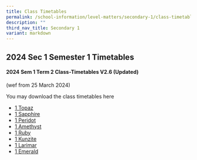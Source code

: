 ```yaml
---
title: Class Timetables
permalink: /school-information/level-matters/secondary-1/class-timetables/
description: ""
third_nav_title: Secondary 1
variant: markdown
---
```

## 2024 Sec 1 Semester 1 Timetables

#### 2024 Sem 1 Term 2 Class-Timetables V2.6 (Updated)
(wef from 25 March 2024)

You may download the class timetables here

*   <a target="_blank" href="/files/Class%20Timetables/2024_Term1_V2_6/2024_SEM1_S1T_TT_V2_6.pdf">1 Topaz</a>
*   <a target="_blank" href="/files/Class%20Timetables/2024_Term1_V2_6/2024_SEM1_S1S_TT_V2_6.pdf">1 Sapphire</a>
*   <a target="_blank" href="/files/Class%20Timetables/2024_Term1_V2_6/2024_SEM1_S1P_TT_V2_6.pdf">1 Peridot</a>
*   <a target="_blank" href="/files/Class%20Timetables/2024_Term1_V2_6/2024_SEM1_S1A_TT_V2_6.pdf">1 Amethyst</a>
*   <a target="_blank" href="/files/Class%20Timetables/2024_Term1_V2_6/2024_SEM1_S1R_TT_V2_6.pdf">1 Ruby</a>
*   <a target="_blank" href="/files/Class%20Timetables/2024_Term1_V2_6/2024_SEM1_S1K_TT_V2_6.pdf">1 Kunzite</a>
*   <a target="_blank" href="/files/Class%20Timetables/2024_Term1_V2_6/2024_SEM1_S1L_TT_V2_6.pdf">1 Larimar</a>
*   <a target="_blank" href="/files/Class%20Timetables/2024_Term1_V2_6/2024_SEM1_S1E_TT_V2_6.pdf">1 Emerald</a>